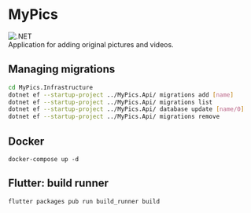 # MyPics
![.NET](https://github.com/BaronAdam/MyPics/workflows/.NET/badge.svg)  
Application for adding original pictures and videos.

## Managing migrations
```bash
cd MyPics.Infrastructure
dotnet ef --startup-project ../MyPics.Api/ migrations add [name]
dotnet ef --startup-project ../MyPics.Api/ migrations list
dotnet ef --startup-project ../MyPics.Api/ database update [name/0]
dotnet ef --startup-project ../MyPics.Api/ migrations remove
```
## Docker
```
docker-compose up -d
```
## Flutter: build runner
```bash
flutter packages pub run build_runner build
```
